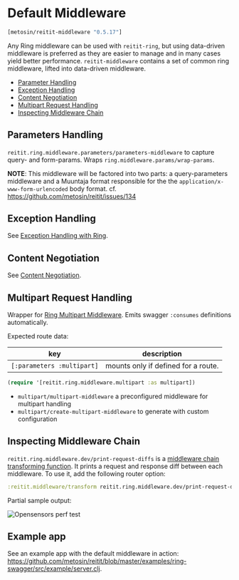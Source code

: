 # Default Middleware

```clj
[metosin/reitit-middleware "0.5.17"]
```

Any Ring middleware can be used with `reitit-ring`, but using data-driven middleware is preferred as they are easier to manage and in many cases yield better performance. `reitit-middleware` contains a set of common ring middleware, lifted into data-driven middleware.

* [Parameter Handling](#parameters-handling)
* [Exception Handling](#exception-handling)
* [Content Negotiation](#content-negotiation)
* [Multipart Request Handling](#multipart-request-handling)
* [Inspecting Middleware Chain](#inspecting-middleware-chain)

## Parameters Handling

`reitit.ring.middleware.parameters/parameters-middleware` to capture query- and form-params. Wraps
`ring.middleware.params/wrap-params`.

**NOTE**: This middleware will be factored into two parts: a query-parameters middleware and a Muuntaja format responsible for the the `application/x-www-form-urlencoded` body format.  cf. https://github.com/metosin/reitit/issues/134

## Exception Handling

See [Exception Handling with Ring](exceptions.md).

## Content Negotiation

See [Content Negotiation](content_negotiation.md).

## Multipart Request Handling

Wrapper for [Ring Multipart Middleware](https://github.com/ring-clojure/ring/blob/master/ring-core/src/ring/middleware/multipart_params.clj). Emits swagger `:consumes` definitions automatically.

Expected route data:

| key          | description |
| -------------|-------------|
| `[:parameters :multipart]`  | mounts only if defined for a route.


```clj
(require '[reitit.ring.middleware.multipart :as multipart])
```

* `multipart/multipart-middleware` a preconfigured middleware for multipart handling
* `multipart/create-multipart-middleware` to generate with custom configuration

## Inspecting Middleware Chain

`reitit.ring.middleware.dev/print-request-diffs` is a [middleware chain transforming function](transforming_middleware_chain.md). It prints a request and response diff between each middleware. To use it, add the following router option:

```clj
:reitit.middleware/transform reitit.ring.middleware.dev/print-request-diffs
```

Partial sample output:

![Opensensors perf test](../images/ring-request-diff.png)

## Example app

See an example app with the default middleware in action: https://github.com/metosin/reitit/blob/master/examples/ring-swagger/src/example/server.clj.
